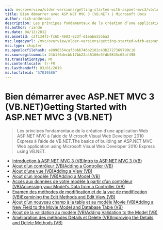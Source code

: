 ```yaml
---
uid: mvc/overview/older-versions/getting-started-with-aspnet-mvc3/vb/index
title: Bien démarrer avec ASP.NET MVC 3 (VB.NET) | Microsoft Docs
author: rick-anderson
description: Les principes fondamentaux de la création d’une application Web ASP.NET MVC à l’aide de Microsoft Visual Web Developer 2010 Express à l’aide de VB.NET.
ms.author: riande
ms.date: 04/12/2012
ms.assetid: c2f134f3-fc6b-4603-823f-d1eabe55bba2
msc.legacyurl: /mvc/overview/older-versions/getting-started-with-aspnet-mvc3/vb
msc.type: chapter
ms.openlocfilehash: e8096554caf3bbb746b2102c43b2727369799c16
ms.sourcegitcommit: 24b1f6decbb17bb22a45166e5fdb0845c65af498
ms.translationtype: MT
ms.contentlocale: fr-FR
ms.lasthandoff: 03/01/2019
ms.locfileid: "57019586"
---
```

<a name="getting-started-with-aspnet-mvc-3-vbnet"></a><span data-ttu-id="f1d2a-103">Bien démarrer avec ASP.NET MVC 3 (VB.NET)</span><span class="sxs-lookup"><span data-stu-id="f1d2a-103">Getting Started with ASP.NET MVC 3 (VB.NET)</span></span>
====================
> <span data-ttu-id="f1d2a-104">Les principes fondamentaux de la création d’une application Web ASP.NET MVC à l’aide de Microsoft Visual Web Developer 2010 Express à l’aide de VB.NET.</span><span class="sxs-lookup"><span data-stu-id="f1d2a-104">The basics of building an ASP.NET MVC Web application using Microsoft Visual Web Developer 2010 Express using VB.NET.</span></span>


- [<span data-ttu-id="f1d2a-105">Introduction à ASP.NET MVC 3 (VB)</span><span class="sxs-lookup"><span data-stu-id="f1d2a-105">Intro to ASP.NET MVC 3 (VB)</span></span>](intro-to-aspnet-mvc-3.md)
- [<span data-ttu-id="f1d2a-106">Ajout d’un contrôleur (VB)</span><span class="sxs-lookup"><span data-stu-id="f1d2a-106">Adding a Controller (VB)</span></span>](adding-a-controller.md)
- [<span data-ttu-id="f1d2a-107">Ajout d’une vue (VB)</span><span class="sxs-lookup"><span data-stu-id="f1d2a-107">Adding a View (VB)</span></span>](adding-a-view.md)
- [<span data-ttu-id="f1d2a-108">Ajout d’un modèle (VB)</span><span class="sxs-lookup"><span data-stu-id="f1d2a-108">Adding a Model (VB)</span></span>](adding-a-model.md)
- [<span data-ttu-id="f1d2a-109">Accès aux données de votre modèle à partir d’un contrôleur (VB)</span><span class="sxs-lookup"><span data-stu-id="f1d2a-109">Accessing your Model's Data from a Controller (VB)</span></span>](accessing-your-models-data-from-a-controller.md)
- [<span data-ttu-id="f1d2a-110">Examen des méthodes de modification et de la vue de modification (VB)</span><span class="sxs-lookup"><span data-stu-id="f1d2a-110">Examining the Edit Methods and Edit View (VB)</span></span>](examining-the-edit-methods-and-edit-view.md)
- [<span data-ttu-id="f1d2a-111">Ajout d’un nouveau champ à la table et au modèle Movie (VB)</span><span class="sxs-lookup"><span data-stu-id="f1d2a-111">Adding a New Field to the Movie Model and Database Table (VB)</span></span>](adding-a-new-field.md)
- [<span data-ttu-id="f1d2a-112">Ajout de la validation au modèle (VB)</span><span class="sxs-lookup"><span data-stu-id="f1d2a-112">Adding Validation to the Model (VB)</span></span>](adding-validation-to-the-model.md)
- [<span data-ttu-id="f1d2a-113">Amélioration des méthodes Details et Delete (VB)</span><span class="sxs-lookup"><span data-stu-id="f1d2a-113">Improving the Details and Delete Methods (VB)</span></span>](improving-the-details-and-delete-methods.md)
